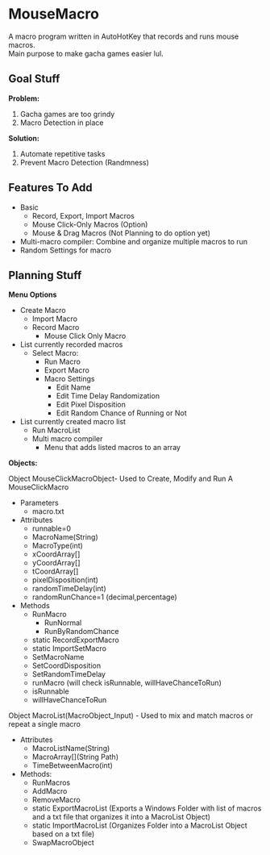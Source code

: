 # MouseMacro
A macro program written in AutoHotKey that records and runs mouse macros.  
Main purpose to make gacha games easier lul.

## Goal Stuff
**Problem:**
1. Gacha games are too grindy
2. Macro Detection in place

**Solution:**
1. Automate repetitive tasks
2. Prevent Macro Detection (Randmness)

## Features To Add
- Basic
  - Record, Export, Import Macros
  - Mouse Click-Only Macros (Option)
  - Mouse & Drag Macros (Not Planning to do option yet)
- Multi-macro compiler: Combine and organize multiple macros to run
- Random Settings for macro

## Planning Stuff
**Menu Options**
- Create Macro
  - Import Macro
  - Record Macro
    - Mouse Click Only Macro
- List currently recorded macros
  - Select Macro:
    - Run Macro
    - Export Macro
  	- Macro Settings
  		- Edit Name
  		- Edit Time Delay Randomization
  		- Edit Pixel Disposition
      - Edit Random Chance of Running or Not
- List currently created macro list
  - Run MacroList
  - Multi macro compiler
  	- Menu that adds listed macros to an array

**Objects:**

Object MouseClickMacroObject- Used to Create, Modify and Run A MouseClickMacro
- Parameters
	- macro.txt
- Attributes
	- runnable=0
	- MacroName(String)
	- MacroType(int)
 	- xCoordArray[]
 	- yCoordArray[]
 	- tCoordArray[]
 	- pixelDisposition(int)
 	- randomTimeDelay(int)
  - randomRunChance=1 (decimal,percentage)
- Methods
 	- RunMacro
		- RunNormal
		- RunByRandomChance
 	- static RecordExportMacro
 	- static ImportSetMacro
	- SetMacroName
	- SetCoordDisposition
  - SetRandomTimeDelay
  - runMacro (will check isRunnable, willHaveChanceToRun)
  - isRunnable
  - willHaveChanceToRun


Object MacroList(MacroObject_Input) - Used to mix and match macros or repeat a single macro
- Attributes
	- MacroListName(String)
	- MacroArray[](String Path)
	- TimeBetweenMacro(int)
- Methods:
	- RunMacros
	- AddMacro
	- RemoveMacro
	- static ExportMacroList (Exports a Windows Folder with list of macros and a txt file that organizes it into a MacroList Object)
	- static ImportMacroList (Organizes Folder into a MacroList Object based on a txt file)
  - SwapMacroObject
